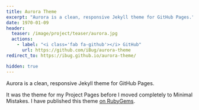 ```yaml
---
title: Aurora Theme
excerpt: "Aurora is a clean, responsive Jekyll theme for GitHub Pages."
date: 1970-01-09
header:
  teaser: /image/project/teaser/aurora.jpg
  actions:
    - label: "<i class='fab fa-github'></i> GitHub"
      url: https://github.com/iBug/aurora-theme
redirect_to: https://ibug.github.io/aurora-theme/

hidden: true
---
```


Aurora is a clean, responsive Jekyll theme for GitHub Pages.

It was the theme for my Project Pages before I moved completely to Minimal Mistakes. I have published this theme [on RubyGems](https://rubygems.org/gems/aurora-theme).
